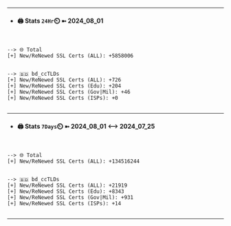 

---
- #### 🖨️ **Stats** `24Hr`⏲️ ➼ 2024_08_01
```console


--> 🌐 Total
[+] New/ReNewed SSL Certs (ALL): +5858006


--> 🇧🇩 bd_ccTLDs
[+] New/ReNewed SSL Certs (ALL): +726
[+] New/ReNewed SSL Certs (Edu): +204
[+] New/ReNewed SSL Certs (Gov|Mil): +46
[+] New/ReNewed SSL Certs (ISPs): +0


```

---
- #### 🖨️ **Stats** `7Days`⏲️ ➼ 2024_08_01 <--> 2024_07_25
```console


--> 🌐 Total
[+] New/ReNewed SSL Certs (ALL): +134516244


--> 🇧🇩 bd_ccTLDs
[+] New/ReNewed SSL Certs (ALL): +21919
[+] New/ReNewed SSL Certs (Edu): +8343
[+] New/ReNewed SSL Certs (Gov|Mil): +931
[+] New/ReNewed SSL Certs (ISPs): +14


```

---


